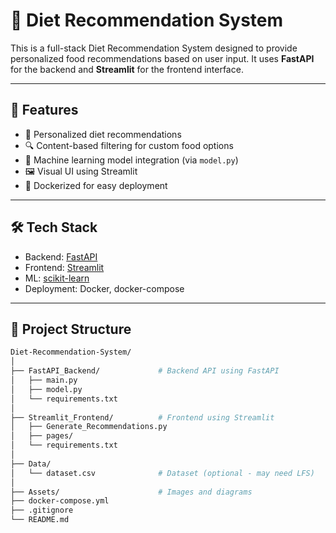 # 🥗 Diet Recommendation System

This is a full-stack Diet Recommendation System designed to provide personalized food recommendations based on user input. It uses **FastAPI** for the backend and **Streamlit** for the frontend interface.

---

## 🚀 Features

- 🍱 Personalized diet recommendations
- 🔍 Content-based filtering for custom food options
- 🧠 Machine learning model integration (via `model.py`)
- 🖼 Visual UI using Streamlit
- 🐳 Dockerized for easy deployment

---

## 🛠 Tech Stack

- Backend: [FastAPI](https://fastapi.tiangolo.com/)
- Frontend: [Streamlit](https://streamlit.io/)
- ML: [scikit-learn](https://scikit-learn.org/)
- Deployment: Docker, docker-compose

---

## 📂 Project Structure

```bash
Diet-Recommendation-System/
│
├── FastAPI_Backend/             # Backend API using FastAPI
│   ├── main.py
│   ├── model.py
│   └── requirements.txt
│
├── Streamlit_Frontend/          # Frontend using Streamlit
│   ├── Generate_Recommendations.py
│   ├── pages/
│   └── requirements.txt
│
├── Data/
│   └── dataset.csv              # Dataset (optional - may need LFS)
│
├── Assets/                      # Images and diagrams
├── docker-compose.yml
├── .gitignore
└── README.md
